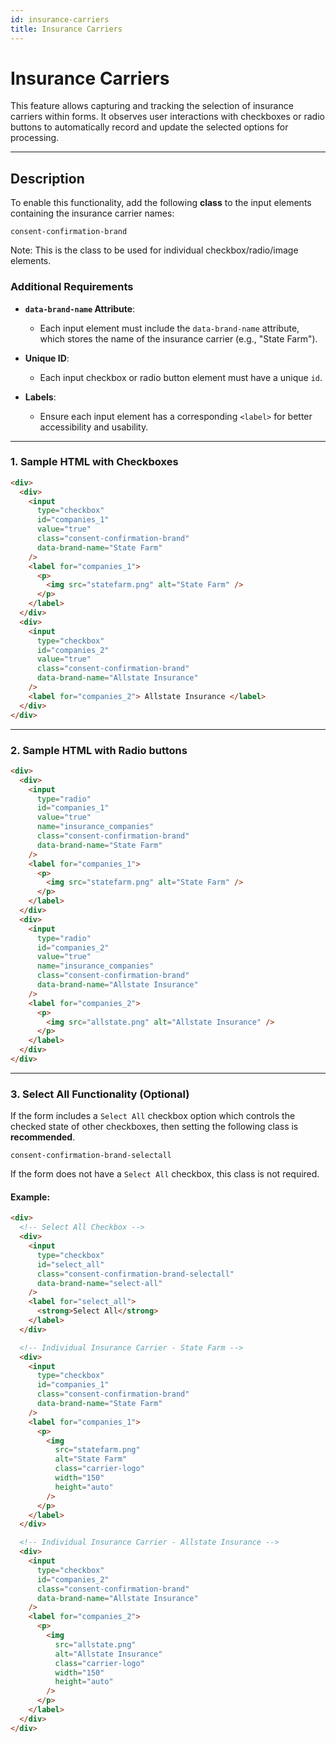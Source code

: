 ```yaml
---
id: insurance-carriers
title: Insurance Carriers
---
```


# Insurance Carriers

This feature allows capturing and tracking the selection of insurance carriers within forms. It observes user interactions with checkboxes or radio buttons to automatically record and update the selected options for processing.

---

## Description

To enable this functionality, add the following **class** to the input elements containing the insurance carrier names:

```plaintext
consent-confirmation-brand
```

Note: This is the class to be used for individual checkbox/radio/image elements.

### Additional Requirements

- **`data-brand-name` Attribute**:
  - Each input element must include the `data-brand-name` attribute, which stores the name of the insurance carrier (e.g., "State Farm").
- **Unique ID**:

  - Each input checkbox or radio button element must have a unique `id`.

- **Labels**:
  - Ensure each input element has a corresponding `<label>` for better accessibility and usability.

---

### 1. Sample HTML with Checkboxes

```html
<div>
  <div>
    <input
      type="checkbox"
      id="companies_1"
      value="true"
      class="consent-confirmation-brand"
      data-brand-name="State Farm"
    />
    <label for="companies_1">
      <p>
        <img src="statefarm.png" alt="State Farm" />
      </p>
    </label>
  </div>
  <div>
    <input
      type="checkbox"
      id="companies_2"
      value="true"
      class="consent-confirmation-brand"
      data-brand-name="Allstate Insurance"
    />
    <label for="companies_2"> Allstate Insurance </label>
  </div>
</div>
```

---

### 2. Sample HTML with Radio buttons

```html
<div>
  <div>
    <input
      type="radio"
      id="companies_1"
      value="true"
      name="insurance_companies"
      class="consent-confirmation-brand"
      data-brand-name="State Farm"
    />
    <label for="companies_1">
      <p>
        <img src="statefarm.png" alt="State Farm" />
      </p>
    </label>
  </div>
  <div>
    <input
      type="radio"
      id="companies_2"
      value="true"
      name="insurance_companies"
      class="consent-confirmation-brand"
      data-brand-name="Allstate Insurance"
    />
    <label for="companies_2">
      <p>
        <img src="allstate.png" alt="Allstate Insurance" />
      </p>
    </label>
  </div>
</div>
```

---

### 3. Select All Functionality (Optional)

If the form includes a `Select All` checkbox option which controls the checked state of other checkboxes, then setting the following class is **recommended**.

```plaintext
consent-confirmation-brand-selectall
```

If the form does not have a ``Select All`` checkbox, this class is not required.

#### Example:

```html
<div>
  <!-- Select All Checkbox -->
  <div>
    <input
      type="checkbox"
      id="select_all"
      class="consent-confirmation-brand-selectall"
      data-brand-name="select-all"
    />
    <label for="select_all">
      <strong>Select All</strong>
    </label>
  </div>

  <!-- Individual Insurance Carrier - State Farm -->
  <div>
    <input
      type="checkbox"
      id="companies_1"
      class="consent-confirmation-brand"
      data-brand-name="State Farm"
    />
    <label for="companies_1">
      <p>
        <img
          src="statefarm.png"
          alt="State Farm"
          class="carrier-logo"
          width="150"
          height="auto"
        />
      </p>
    </label>
  </div>

  <!-- Individual Insurance Carrier - Allstate Insurance -->
  <div>
    <input
      type="checkbox"
      id="companies_2"
      class="consent-confirmation-brand"
      data-brand-name="Allstate Insurance"
    />
    <label for="companies_2">
      <p>
        <img
          src="allstate.png"
          alt="Allstate Insurance"
          class="carrier-logo"
          width="150"
          height="auto"
        />
      </p>
    </label>
  </div>
</div>
```
